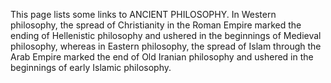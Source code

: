 This page lists some links to ANCIENT PHILOSOPHY. In Western philosophy, the spread of Christianity in the Roman Empire marked the ending of Hellenistic philosophy and ushered in the beginnings of Medieval philosophy, whereas in Eastern philosophy, the spread of Islam through the Arab Empire marked the end of Old Iranian philosophy and ushered in the beginnings of early Islamic philosophy.
